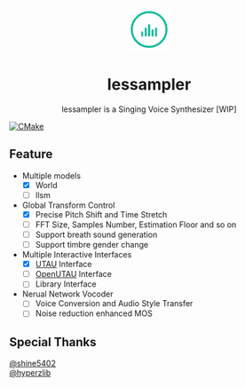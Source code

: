 <div align="center"><img width="80" src="assets/icon_128.gif" alt="lessampler logo"></div>
<h1 align="center"><b>lessampler</b></h1>
<p align="center">
  lessampler is a Singing Voice Synthesizer [WIP]
</p>

[![CMake](https://github.com/YuzukiTsuru/lessampler/actions/workflows/cmake.yml/badge.svg)](https://github.com/YuzukiTsuru/lessampler/actions/workflows/cmake.yml)

## Feature
- Multiple models
  - [x] World
  - [ ] llsm
- Global Transform Control
  - [x] Precise Pitch Shift and Time Stretch
  - [ ] FFT Size, Samples Number, Estimation Floor and so on
  - [ ] Support breath sound generation
  - [ ] Support timbre gender change
- Multiple Interactive Interfaces
  - [x] [UTAU](http://utau2008.xrea.jp/) Interface
  - [ ] [OpenUTAU](https://github.com/stakira/OpenUtau) Interface
  - [ ] Library Interface
- Nerual Network Vocoder
  - [ ] Voice Conversion and Audio Style Transfer
  - [ ] Noise reduction enhanced MOS

## Special Thanks
[@shine5402](https://github.com/shine5402)  
[@hyperzlib](https://github.com/hyperzlib)
